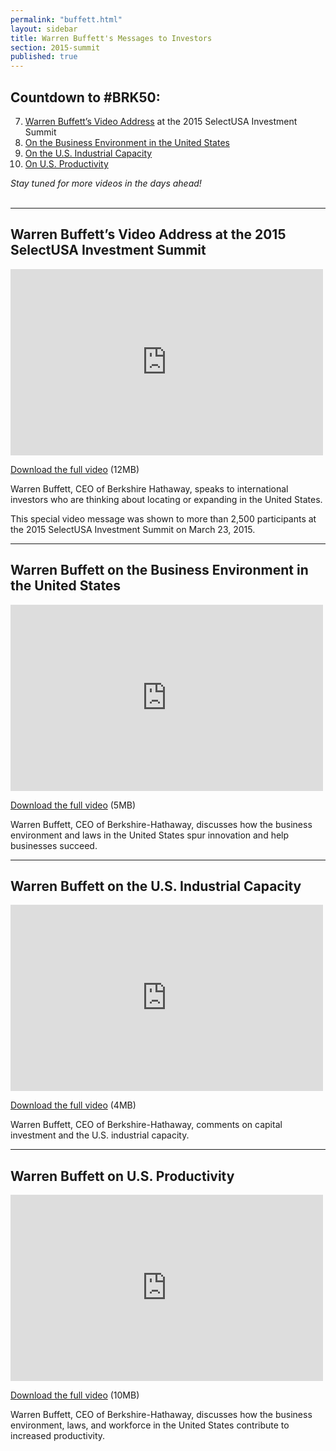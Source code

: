 ```yaml
---
permalink: "buffett.html"
layout: sidebar
title: Warren Buffett's Messages to Investors
section: 2015-summit
published: true
---
```


## Countdown to #BRK50:

7. <a href=#intro>Warren Buffett’s Video Address</a> at the 2015 SelectUSA Investment Summit<br>
6. <a href=#bizenv>On the Business Environment in the United States</a><br>
5. <a href=#capacity>On the U.S. Industrial Capacity</a><br>
4. <a href=#productivity>On U.S. Productivity</a><br>

<i>Stay tuned for more videos in the days ahead!</i><br><br>

---

## <a name="intro"></a>Warren Buffett’s Video Address at the 2015 SelectUSA Investment Summit

<iframe width="500" height="298" src="https://www.youtube.com/embed/GLKDFhCjaY4?start=5" frameborder="0" allowfullscreen></iframe>

[Download the full video](http://trade.gov/videos/2015-susa-summit-buffett-interview-032415.mp4) (12MB)

Warren Buffett, CEO of Berkshire Hathaway, speaks to international investors who are thinking about locating or expanding in the United States. 

This special video message was shown to more than 2,500 participants at the 2015 SelectUSA Investment Summit on March 23, 2015. 

---

## <a name="bizenv"></a>Warren Buffett on the Business Environment in the United States

<iframe width="500" height="298" src="https://www.youtube.com/embed/-alz5YDCEks" frameborder="0" allowfullscreen></iframe>

[Download the full video](http://trade.gov/videos/2015-susa-buffett-us-biz-environment-031015.mp4) (5MB)

Warren Buffett, CEO of Berkshire-Hathaway, discusses how the business environment and laws in the United States spur innovation and help businesses succeed.

---

## <a name="capacity"></a>Warren Buffett on the U.S. Industrial Capacity

<iframe width="500" height="298" src="https://www.youtube.com/embed/JJSQlhXcv6E" frameborder="0" allowfullscreen></iframe>

[Download the full video](http://trade.gov/videos/2015-susa-buffett-industrial-capacity-031015.mp4) (4MB)

Warren Buffett, CEO of Berkshire-Hathaway, comments on capital investment and the U.S. industrial capacity.

---

## <a name="productivity"></a>Warren Buffett on U.S. Productivity

<iframe width="500" height="298" src="https://www.youtube.com/embed/ysnXaanRAkI" frameborder="0" allowfullscreen></iframe>

[Download the full video](http://trade.gov/videos/2015-susa-buffett-productivity-031015.mp4) (10MB)

Warren Buffett, CEO of Berkshire-Hathaway, discusses how the business environment, laws, and workforce in the United States contribute to increased productivity.
